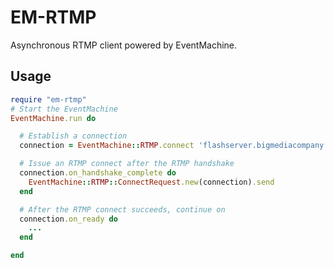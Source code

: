 # EM-RTMP

Asynchronous RTMP client powered by EventMachine.

## Usage

```ruby
require "em-rtmp"
# Start the EventMachine
EventMachine.run do

  # Establish a connection
  connection = EventMachine::RTMP.connect 'flashserver.bigmediacompany.com'

  # Issue an RTMP connect after the RTMP handshake
  connection.on_handshake_complete do
    EventMachine::RTMP::ConnectRequest.new(connection).send
  end

  # After the RTMP connect succeeds, continue on
  connection.on_ready do
    ...
  end

end
```
